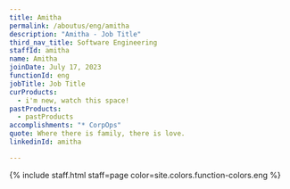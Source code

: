 ```yaml
---
title: Amitha
permalink: /aboutus/eng/amitha
description: "Amitha - Job Title"
third_nav_title: Software Engineering
staffId: amitha
name: Amitha
joinDate: July 17, 2023
functionId: eng
jobTitle: Job Title
curProducts:
  - i'm new, watch this space!
pastProducts:
  - pastProducts
accomplishments: "* CorpOps"
quote: Where there is family, there is love.
linkedinId: amitha

---
```


{% include staff.html staff=page color=site.colors.function-colors.eng %}
